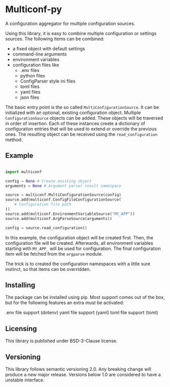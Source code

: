 # Multiconf-py

A configuration aggregator for multiple configuration sources.

Using this library, it is easy to combine multiple configuration or settings sources. The following items can be combined:

- a fixed object with default settings
- command-line arguments
- environment variables
- configuration files like
  - .env files
  - python files
  - ConfigParser style ini files
  - toml files
  - yaml files
  - json files

The basic entry point is the so called `MultiConfigurationSource`. It can be initialized with an optional, existing configuration object. Multiple `ConfigurationSource` objects can be added. These objects will be traversed in order of insertion. Each of these instances create a dictionary of configuration entries that will be used to extend or override the previous ones. The resulting object can be received using the `read_configuration` method.

## Example

```python

import multiconf

config = None # Create existing object
arguments = None # Argument parser result namespace

source = multiconf.MultiConfigurationSource(config)
source.add(multiconf.ConfigFileConfigurationSource(
    # Configuration file path
))
source.add(multiconf.EnvironmentVariableSource("MY_APP"))
source.add(multiconf.ArgParseSource(arguments))

config = source.read_configuration()
```

In this example, the configuration object will be created first. Then, the configuration file will be created. Afterwards, all environment variables starting with `MY_APP_` will be used for configuration. The final configuration item will be fetched from the `argparse` module.

The trick is to created the configuration namespaces with a little sure instinct, so that items can be overridden.

## Installing

The package can be installed using pip. Most support comes out of the box, but for the following features an extra must be activated:

.env file support (dotenv)
yaml file support (yaml)
toml file support (toml)

## Licensing

This library is published under BSD-3-Clause license.

## Versioning

This library follows semantic versioning 2.0. Any breaking change will produce a new major release. Versions below 1.0 are considered to have a unstable interface.
